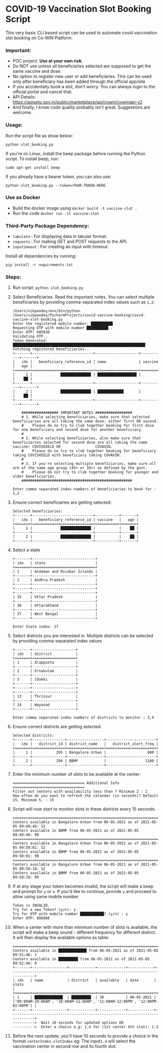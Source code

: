 # COVID-19 Vaccination Slot Booking Script

This very basic CLI based script can be used to automate covid vaccination slot booking on Co-WIN Platform. 

### Important: 
- POC project. **Use at your own risk**.
- Do NOT use unless all beneficiaries selected are supposed to get the same vaccine and dose. 
- No option to register new user or add beneficiaries. This can be used only after beneficiary has been added through the official app/site
- If you accidentally book a slot, don't worry. You can always login to the official portal and cancel that.
- API Details: https://apisetu.gov.in/public/marketplace/api/cowin/cowinapi-v2
- And finally, I know code quality probably isn't great. Suggestions are welcome.


### Usage:

Run the script file as show below:

```
python slot_booking.py
```
If you're on Linux, install the beep package before running the Python script. To install beep, run:
```
sudo apt-get install beep
```
If you already have a bearer token, you can also use:
```
python slot_booking.py --token=YOUR-TOKEN-HERE
```
### Use as Docker

- Build the docker image using `docker build -t vaccine-slot . `
- Run the code `docker run -it vaccine-slot`

### Third-Party Package Dependency:
- ```tabulate``` : For displaying data in tabular format.
- ```requests``` : For making GET and POST requests to the API.
- ```inputimeout``` : For creating an input with timeout.

Install all dependencies by running:
```
pip install -r requirements.txt
```

### Steps:
1. Run script:
	```python slot_booking.py```
2. Select Beneficiaries. Read the important notes. You can select multiple beneficiaries by providing comma-separated index values such as ```1,2```:
	```
	/Users/vikpandey/env/bin/python /Users/vikpandey/PycharmProjects/covid-vaccine-booking/covid-vaccine-slot-booking.py
	Enter the registered mobile number: ██████████
	Requesting OTP with mobile number ██████████..
	Enter OTP: 605030
	Validating OTP..
	Token Generated: █████████████████████████████████████████████████████████████
	Fetching registered beneficiaries.. 
	+-------+----------------------------+--------------------+-----------+-------+
	|   idx |   beneficiary_reference_id | name               | vaccine   |   age |
	+=======+============================+====================+===========+=======+
	|     1 |             ██████████████ | ██████████████████ |           |    ██ |
	+-------+----------------------------+--------------------+-----------+-------+
	|     2 |             ██████████████ | ████████████       |           |    ██ |
	+-------+----------------------------+--------------------+-----------+-------+

		################# IMPORTANT NOTES #################
		# 1. While selecting beneficiaries, make sure that selected beneficiaries are all taking the same dose: either first OR second.
		#    Please do no try to club together booking for first dose for one beneficiary and second dose for another beneficiary.
		#
		# 2. While selecting beneficiaries, also make sure that beneficiaries selected for second dose are all taking the same vaccine: COVISHIELD OR 			     COVAXIN.
		#    Please do no try to club together booking for beneficiary taking COVISHIELD with beneficiary taking COVAXIN.
		#
		# 3. If you're selecting multiple beneficiaries, make sure all are of the same age group (45+ or 18+) as defined by the govt.
		#    Please do not try to club together booking for younger and older beneficiaries.
		###################################################

	Enter comma separated index numbers of beneficiaries to book for : 1,2
	
	```


3. Ensure correct beneficiaries are getting selected:
	```
	Selected beneficiaries: 
	+-------+----------------------------+-----------+-------+
	|   idx |   beneficiary_reference_id | vaccine   |   age |
	+=======+============================+===========+=======+
	|     1 |             ██████████████ |           |    ██ |
	+-------+----------------------------+-----------+-------+
	|     2 |             ██████████████ |           |    ██ |
	+-------+----------------------------+-----------+-------+
	```

4. Select a state
	```
	+-------+-----------------------------+  
	| idx   | state                       |  
	+=======+=============================+  
	| 1     | Andaman and Nicobar Islands |  
	+-------+-----------------------------+  
	| 2     | Andhra Pradesh              |  
	+-------+-----------------------------+
	+-------+-----------------------------+
	+-------+-----------------------------+  
	| 35    | Uttar Pradesh               |  
	+-------+-----------------------------+  
	| 36    | Uttarakhand                 |  
	+-------+-----------------------------+  
	| 37    | West Bengal                 |  
	+-------+-----------------------------+
	```
	```
	Enter State index: 17
	```
5. Select districts you are interested in. Multiple districts can be selected by providing comma-separated index values
	```
	+-------+--------------------+  
	| idx   | district           |  
	+=======+====================+  
	| 1     | Alappuzha          |  
	+-------+--------------------+  
	| 2     | Ernakulam          |  
	+-------+--------------------+  
	| 3     | Idukki             |  
	+-------+--------------------+
	+-------+--------------------+
	+-------+--------------------+  
	| 13    | Thrissur           |  
	+-------+--------------------+  
	| 14    | Wayanad            |  
	+-------+--------------------+
	```
	```
	Enter comma separated index numbers of districts to monitor : 3,4
	```
6. Ensure correct districts are getting selected.
	```
	Selected districts: 
	+-------+---------------+-----------------+-----------------------+
	|   idx |   district_id | district_name   |   district_alert_freq |
	+=======+===============+=================+=======================+
	|     1 |           265 | Bangalore Urban |                   880 |
	+-------+---------------+-----------------+-----------------------+
	|     2 |           294 | BBMP            |                  1100 |
	+-------+---------------+-----------------+-----------------------+
	```
7. Enter the minimum number of slots to be available at the center:
	```
	================================= Additional Info =================================
	Filter out centers with availability less than ? Minimum 2 : 2
	How often do you want to refresh the calendar (in seconds)? Default 15. Minimum 5. : 15
	```
8. Script will now start to monitor slots in these districts every 15 seconds.
	```
	===================================================================================
	Centers available in Bangalore Urban from 06-05-2021 as of 2021-05-05 09:49:46: 52
	Centers available in BBMP from 06-05-2021 as of 2021-05-05 09:49:46: 99
	===================================================================================
	Centers available in Bangalore Urban from 06-05-2021 as of 2021-05-05 09:50:01: 52
	Centers available in BBMP from 06-05-2021 as of 2021-05-05 09:50:01: 99
	===================================================================================
	Centers available in Bangalore Urban from 06-05-2021 as of 2021-05-05 09:50:18: 52
	Centers available in BBMP from 06-05-2021 as of 2021-05-05 09:50:18: 99
	```
9. If at any stage your token becomes invalid, the script will make a beep and prompt for ```y``` or ```n```. If you'd like to continue, provide ```y``` and proceed to allow using same mobile number
	```
	Token is INVALID.  
	Try for a new Token? (y/n): y
	Try for OTP with mobile number ███████████? (y/n) : y
	Enter OTP: 888888
	```  
11. When a center with more than minimum number of slots is available, the script will make a beep sound - different frequency for different district. It will then display the available options as table:
	```
	===================================================================================  
	Centers available in █████████████ from 06-05-2021 as of 2021-05-05 09:51:46: 1  
	Centers available in █████████ from 06-05-2021 as of 2021-05-05 09:52:46: 0  
	+-------+----------------+------------+-------------+------------+------------------------------------------------------------------------------+  
	| idx   | name           | district   | available   | date       | slots                                                                        |  
	+=======+================+============+=============+============+==============================================================================+  
	| 1     | █████████████  | █████████  | 30          | 06-05-2021 | ['09:00AM-10:00AM', '10:00AM-11:00AM', '11:00AM-12:00PM', '12:00PM-02:00PM'] |  
	+-------+----------------+------------+-------------+------------+------------------------------------------------------------------------------+  
	---------->  Wait 10 seconds for updated options OR  
	---------->  Enter a choice e.g: 1.4 for (1st center 4th slot): 1.3
	```
12. Before the next update, you'll have 10 seconds to provide a choice in the format ```centerIndex.slotIndex``` eg: The input```1.4``` will select the vaccination center in second row and its fourth slot.
